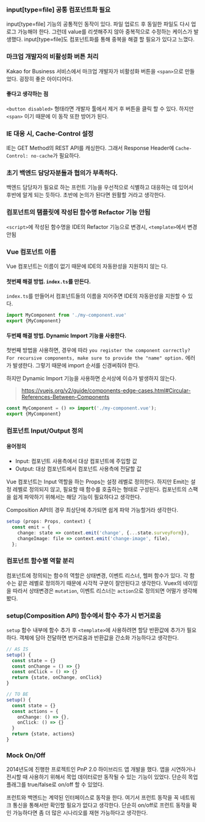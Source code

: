 ### input[type=file] 공통 컴포넌트화 필요
input[type=file] 기능의 공통적인 동작이 있다. 파일 업로드 후 동일한 파일도 다시 업로그 가능해야 한다.
그런데 value를 리셋해주지 않아 중복적으로 수정하는 케이스가 발생했다. input[type=file]도 컴포넌트화를 통해 중복을 해결 할 필요가 있다고 느꼈다.

### 마크업 개발자의 비활성화 버튼 처리
Kakao for Business 서비스에서 마크업 개발자가 비활성화 버튼을 `<span>`으로 만들었다.
굉장히 좋은 아이디어다.

#### 좋다고 생각하는 점
`<button disabled>` 형태라면 개발자 툴에서 제거 후 버튼을 클릭 할 수 있다. 하지만 `<span>` 이기 때문에 이 동작 또한 방어가 된다.

### IE 대응 시, Cache-Control 설정
IE는 GET Method의 REST API를 캐싱한다. 그래서 Response Header에 `Cache-Control: no-cache`가 필요하다.

### 초기 백엔드 담당자분들과 협의가 부족하다.
백엔드 담당자가 필요로 하는 프런트 기능을 우선적으로 식별하고 대응하는 데 있어서
후반에 알게 되는 듯하다. 초반에 논의가 된다면 원활할 거라고 생각한다.

### 컴포넌트의 탬플릿에 작성된 함수명 Refactor 기능 안됨
`<script>`에 작성된 함수명을 IDE의 Refactor 기능으로 변경시, `<template>`에서 변경안됨

### Vue 컴포넌트 이름
Vue 컴포넌트는 이름이 없기 때문에 IDE의 자동완성을 지원하지 않는 다.

#### 첫번째 해결 방법. `index.ts`를 만든다.
`index.ts`를 만들어서 컴포넌트들의 이름을 지어주면 IDE의 자동완성을 지원할 수 있다.

```ts
import MyComponent from './my-component.vue'
export {MyComponent}
```

#### 두번째 해결 방법. Dynamic Import 기능을 사용한다.
첫번째 방법을 사용하면, 경우에 따라 `you register the component correctly? For recursive components, make sure to provide the "name" option.` 에러가 발생한다.
그렇기 때문에 import 순서를 신경써줘야 한다.

하지만 Dynamic Import 기능을 사용하면 순서상에 이슈가 발생하지 않는다.
> https://vuejs.org/v2/guide/components-edge-cases.html#Circular-References-Between-Components

```ts
const MyComponent = () => import('./my-component.vue');
export {MyComponent}
```

### 컴포넌트 Input/Output 정의
#### 용어정의
- Input: 컴포넌트 사용측에서 대상 컴포넌트에 주입할 값
- Output: 대상 컴포넌트에서 컴포넌트 사용측에 전달할 값

Vue 컴포넌트는 Input 역할을 하는 Props는 설정 레벨로 정의한다.
하지만 Emit는 설정 레벨로 정의되지 않고, 필요할 때 함수를 호출하는 형태로 구성된다.
컴포넌트의 스팩을 쉽게 파악하기 위해서는 해당 기능이 필요하다고 생각한다.

Composition API의 경우 최상단에 추가되면 쉽게 파악 가능할거라 생각한다.
```ts
setup (props: Props, context) {
  const emit = {
    change: state => context.emit('change', {...state.surveyForm}),
    changeImage: file => context.emit('change-image', file),
  };
```

### 컴포넌트 함수별 역할 분리
컴포넌트에 정의되는 함수의 역할은 상태변경, 이벤트 리스너, 헬퍼 함수가 있다.
각 함수는 같은 레벨로 정의하기 때문에 시각적 구분이 잘안된다고 생각한다.
Vuex의 네이밍을 따라서 상태변경은 `mutation`, 이벤트 리스너는 `action`으로 정의되면 어떨가 생각해봤다.

### setup(Composition API) 함수에서 함수 추가 시 번거로움
`setup` 함수 내부에 함수 추가 후 `<template>`에 사용하려면 할당 반환값에 추가가 필요하다.
객체에 담아 전달하면 번거로움과 반환값을 간소화 가능하다고 생각한다.

```ts
// AS IS
setup() {
  const state = {}
  const onChange = () => {}
  const onClick = () => {}
  return {state, onChange, onClick}
}

// TO BE
setup() {
  const state = {}
  const actions = {
    onChange: () => {},
    onClick: () => {}
  }
  return {state, actions}
}
```

### Mock On/Off
2014년도에 진행한 프로젝트인 PnP 2.0 하이브리드 앱 개발을 했다. 앱을 시연하거나 전시할 때 사용하기 위해서 목업 데이터로만 동작될 수 있는 기능이 있었다. 단순히 목업 플래그를 true/false로 on/off 할 수 있었다.

프런트와 백엔드는 계약된 인터페이스로 동작을 한다. 여기서 프런트 동작을 꼭 네트워크 통신을 통해서만 확인할 필요가 없다고 생각한다.
단순히 on/off로 프런트 동작을 확인 가능하다면 좀 더 많은 시나리오를 재현 가능하다고 생각한다.